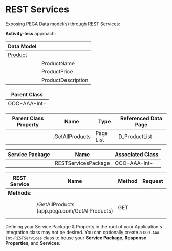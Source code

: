 # REST Services

Exposing PEGA Data model(s) through REST Services:

**Activity-less** approach:

|Data Model||
|-|-|
|<u>Product</u>||
||ProductName|
||ProductPrice|
||ProductDescription|

|**Parent Class**|
|-|
|OOO-AAA-Int-|

|**Parent Class Property**|Name|Type|Referenced Data Page|
|-|-|-|-|
||.GetAllProducts|Page List|D_ProductList

|**Service Package**|Name|Associated Class|
|-|-|-|
||RESTServicesPackage|OOO-AAA-Int-|

|REST Service|Name|Method|Request|Response|
|-|-|-|-|-|
|**Methods:**||||
||/GetAllProducts (app.pega.com/GetAllProducts)|GET||JSON, Map From Key: .GetAllProducts|

Defining your Service Package & Property in the root of your Application's Integration class may not be desired. You can optionally create a `OOO-AAA-Int-RESTServices` class to house your **Service Package**, **Response Properties**, and **Services**.